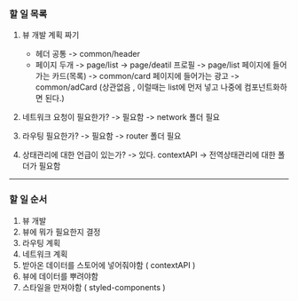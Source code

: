 ### 할 일 목록
1. 뷰 개발 계획 짜기
    - 헤더 공통 
        -> common/header
    - 페이지 두개
        -> page/list
        -> page/deatil
    프로필 
        -> page/list
    페이지에 들어가는 카드(목록)
        -> common/card 
    페이지에 들어가는 광고
        -> common/adCard
        (상관없음 , 이럴때는 list에 먼저 넣고 나중에 컴포넌트화하면 된다.)

2. 네트워크 요청이 필요한가? -> 필요함
    -> network 폴더 필요

3. 라우팅 필요한가? -> 필요함
    -> router 폴더 필요

4. 상태관리에 대한 언급이 있는가? -> 있다. contextAPI
    -> 전역상태관리에 대한 폴더가 필요함

---
### 할 일 순서
1. 뷰 개발
2. 뷰에 뭐가 필요한지 결정 
3. 라우팅 계획
4. 네트워크 계획
5. 받아온 데이터를 스토어에 넣어줘야함 ( contextAPI )
6. 뷰에 데이터를 뿌려야함
7. 스타일을 만져야함 ( styled-components )
